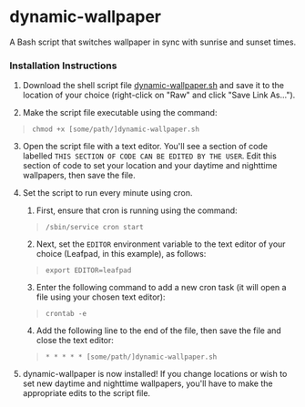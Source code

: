 # dynamic-wallpaper
A Bash script that switches wallpaper in sync with sunrise and sunset times.

### Installation Instructions
1. Download the shell script file [dynamic-wallpaper.sh](https://github.com/Andrew-van-Campen/dynamic-wallpaper/blob/main/dynamic-wallpaper.sh) and save it to the location of your choice (right-click on "Raw" and click "Save Link As...").

2. Make the script file executable using the command:
> `chmod +x [some/path/]dynamic-wallpaper.sh`

3. Open the script file with a text editor. You'll see a section of code labelled `THIS SECTION OF CODE CAN BE EDITED BY THE USER`. Edit this section of code to set your location and your daytime and nighttime wallpapers, then save the file.

4. Set the script to run every minute using cron.
    1. First, ensure that cron is running using the command:
    > `/sbin/service cron start`

    2. Next, set the `EDITOR` environment variable to the text editor of your choice (Leafpad, in this example), as follows:
    > `export EDITOR=leafpad`

    3. Enter the following command to add a new cron task (it will open a file using your chosen text editor):
    > `crontab -e`

    4. Add the following line to the end of the file, then save the file and close the text editor:
    > `* * * * * [some/path/]dynamic-wallpaper.sh`

5. dynamic-wallpaper is now installed! If you change locations or wish to set new daytime and nighttime wallpapers, you'll have to make the appropriate edits to the script file.
